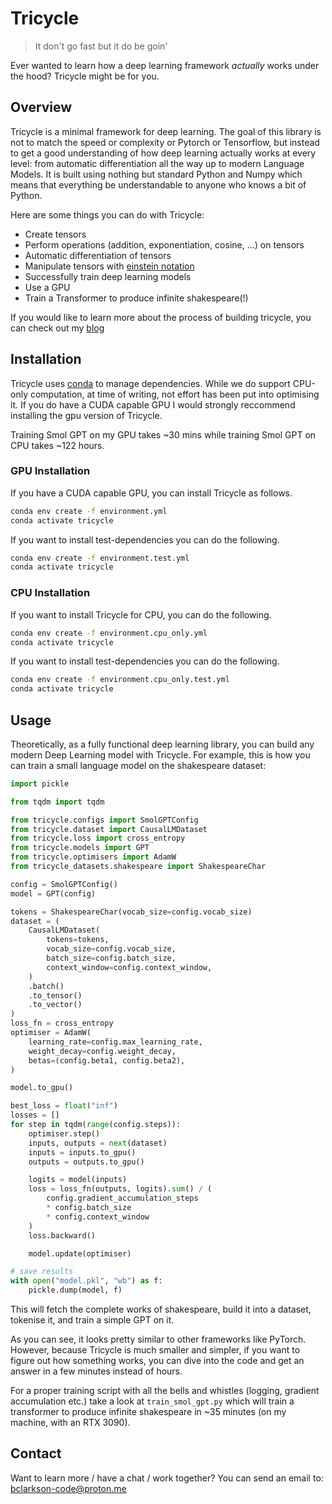 # Tricycle
> It don't go fast but it do be goin'

Ever wanted to learn how a deep learning framework *actually* works under the hood? Tricycle might be for you.

## Overview
Tricycle is a minimal framework for deep learning. The goal of this library is
not to match the speed or complexity or Pytorch or Tensorflow, but instead to get a good understanding of how
deep learning actually works at every level: from automatic differentiation all the way up to modern Language Models. It is built using nothing but standard
Python and Numpy which means that everything be understandable to anyone who knows a bit of Python.

Here are some things you can do with Tricycle:
- Create tensors
- Perform operations (addition, exponentiation, cosine, ...) on tensors
- Automatic differentiation of tensors
- Manipulate tensors with [einstein notation](https://en.wikipedia.org/wiki/Einstein_notation)
- Successfully train deep learning models
- Use a GPU
- Train a Transformer to produce infinite shakespeare(!)

If you would like to learn more about the process of building tricycle, you can check out my [blog](http://bclarkson-code.com)

## Installation
Tricycle uses [conda](https://docs.conda.io/en/latest/) to manage dependencies. While we do support CPU-only computation, at time of writing, not effort has been put into optimising it. If you do have a CUDA capable GPU I would strongly reccommend installing the gpu version of Tricycle.

Training Smol GPT on my GPU takes ~30 mins while training Smol GPT on CPU takes ~122 hours.

### GPU Installation
If you have a CUDA capable GPU, you can install Tricycle as follows.
```bash
conda env create -f environment.yml
conda activate tricycle
```
If you want to install test-dependencies you can do the following.

```bash
conda env create -f environment.test.yml
conda activate tricycle
```

### CPU Installation
If you want to install Tricycle for CPU, you can do the following.
```bash
conda env create -f environment.cpu_only.yml
conda activate tricycle
```

If you want to install test-dependencies you can do the following.
```bash
conda env create -f environment.cpu_only.test.yml
conda activate tricycle
```

## Usage
Theoretically, as a fully functional deep learning library, you can build any modern Deep Learning model with Tricycle. For example, this is how you can train a small language model on the shakespeare dataset:

```python
import pickle

from tqdm import tqdm

from tricycle.configs import SmolGPTConfig
from tricycle.dataset import CausalLMDataset
from tricycle.loss import cross_entropy
from tricycle.models import GPT
from tricycle.optimisers import AdamW
from tricycle_datasets.shakespeare import ShakespeareChar

config = SmolGPTConfig()
model = GPT(config)

tokens = ShakespeareChar(vocab_size=config.vocab_size)
dataset = (
    CausalLMDataset(
        tokens=tokens,
        vocab_size=config.vocab_size,
        batch_size=config.batch_size,
        context_window=config.context_window,
    )
    .batch()
    .to_tensor()
    .to_vector()
)
loss_fn = cross_entropy
optimiser = AdamW(
    learning_rate=config.max_learning_rate,
    weight_decay=config.weight_decay,
    betas=(config.beta1, config.beta2),
)

model.to_gpu()

best_loss = float("inf")
losses = []
for step in tqdm(range(config.steps)):
    optimiser.step()
    inputs, outputs = next(dataset)
    inputs = inputs.to_gpu()
    outputs = outputs.to_gpu()

    logits = model(inputs)
    loss = loss_fn(outputs, logits).sum() / (
        config.gradient_accumulation_steps
        * config.batch_size
        * config.context_window
    )
    loss.backward()

    model.update(optimiser)

# save results
with open("model.pkl", "wb") as f:
    pickle.dump(model, f)
```

This will fetch the complete works of shakespeare, build it into a dataset, tokenise it, and train a simple GPT on it.

As you can see, it looks pretty similar to other frameworks like PyTorch. However, because Tricycle is much smaller and simpler, if you want to figure out how something works, you can dive into the code and get an answer in a few minutes instead of hours.

For a proper training script with all the bells and whistles (logging, gradient accumulation etc.) take a look at `train_smol_gpt.py` which will train a transformer to produce infinite shakespeare in ~35 minutes (on my machine, with an RTX 3090).


## Contact
Want to learn more / have a chat / work together?
You can send an email to: [bclarkson-code@proton.me](mailto:bclarkson-code@proton.me)
